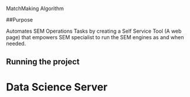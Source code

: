 MatchMaking Algorithm


##Purpose

Automates SEM Operations Tasks by creating a Self Service Tool (A web page) that empowers SEM specialist to run the SEM engines as and when needed.



## Running the project

# Data Science Server

